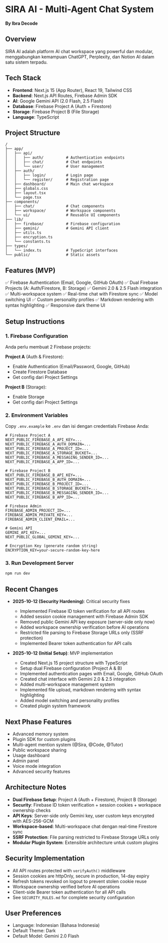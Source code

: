 # SIRA AI - Multi-Agent Chat System

**By Ibra Decode**

## Overview
SIRA AI adalah platform AI chat workspace yang powerful dan modular, menggabungkan kemampuan ChatGPT, Perplexity, dan Notion AI dalam satu sistem terpadu.

## Tech Stack
- **Frontend**: Next.js 15 (App Router), React 19, Tailwind CSS
- **Backend**: Next.js API Routes, Firebase Admin SDK
- **AI**: Google Gemini API (2.0 Flash, 2.5 Flash)
- **Database**: Firebase Project A (Auth + Firestore)
- **Storage**: Firebase Project B (File Storage)
- **Language**: TypeScript

## Project Structure
```
/
├── app/
│   ├── api/
│   │   ├── auth/          # Authentication endpoints
│   │   ├── chat/          # Chat endpoints
│   │   └── user/          # User management
│   ├── auth/
│   │   ├── login/         # Login page
│   │   └── register/      # Registration page
│   ├── dashboard/         # Main chat workspace
│   ├── globals.css
│   ├── layout.tsx
│   └── page.tsx
├── components/
│   ├── chat/              # Chat components
│   ├── workspace/         # Workspace components
│   └── ui/                # Reusable UI components
├── lib/
│   ├── firebase/          # Firebase configuration
│   ├── gemini/            # Gemini API client
│   ├── utils.ts
│   ├── encryption.ts
│   └── constants.ts
├── types/
│   └── index.ts           # TypeScript interfaces
└── public/                # Static assets
```

## Features (MVP)
✅ Firebase Authentication (Email, Google, GitHub OAuth)
✅ Dual Firebase Projects (A: Auth/Firestore, B: Storage)
✅ Gemini 2.0 & 2.5 Flash integration
✅ Multi-workspace system
✅ Real-time chat with Firestore sync
✅ Model switching UI
✅ Custom personality profiles
✅ Markdown rendering with syntax highlighting
✅ Responsive dark theme UI

## Setup Instructions

### 1. Firebase Configuration
Anda perlu membuat 2 Firebase projects:

**Project A** (Auth & Firestore):
- Enable Authentication (Email/Password, Google, GitHub)
- Create Firestore Database
- Get config dari Project Settings

**Project B** (Storage):
- Enable Storage
- Get config dari Project Settings

### 2. Environment Variables
Copy `.env.example` ke `.env` dan isi dengan credentials Firebase Anda:

```env
# Firebase Project A
NEXT_PUBLIC_FIREBASE_A_API_KEY=...
NEXT_PUBLIC_FIREBASE_A_AUTH_DOMAIN=...
NEXT_PUBLIC_FIREBASE_A_PROJECT_ID=...
NEXT_PUBLIC_FIREBASE_A_STORAGE_BUCKET=...
NEXT_PUBLIC_FIREBASE_A_MESSAGING_SENDER_ID=...
NEXT_PUBLIC_FIREBASE_A_APP_ID=...

# Firebase Project B
NEXT_PUBLIC_FIREBASE_B_API_KEY=...
NEXT_PUBLIC_FIREBASE_B_AUTH_DOMAIN=...
NEXT_PUBLIC_FIREBASE_B_PROJECT_ID=...
NEXT_PUBLIC_FIREBASE_B_STORAGE_BUCKET=...
NEXT_PUBLIC_FIREBASE_B_MESSAGING_SENDER_ID=...
NEXT_PUBLIC_FIREBASE_B_APP_ID=...

# Firebase Admin
FIREBASE_ADMIN_PROJECT_ID=...
FIREBASE_ADMIN_PRIVATE_KEY=...
FIREBASE_ADMIN_CLIENT_EMAIL=...

# Gemini API
GEMINI_API_KEY=...
NEXT_PUBLIC_GLOBAL_GEMINI_KEY=...

# Encryption Key (generate random string)
ENCRYPTION_KEY=your-secure-random-key-here
```

### 3. Run Development Server
```bash
npm run dev
```

## Recent Changes
- **2025-10-12 (Security Hardening)**: Critical security fixes
  - Implemented Firebase ID token verification for all API routes
  - Added session cookie management with Firebase Admin SDK
  - Removed public Gemini API key exposure (server-side only now)
  - Added workspace ownership verification before AI operations
  - Restricted file parsing to Firebase Storage URLs only (SSRF protection)
  - Implemented Bearer token authentication for API calls
  
- **2025-10-12 (Initial Setup)**: MVP implementation
  - Created Next.js 15 project structure with TypeScript
  - Setup dual Firebase configuration (Project A & B)
  - Implemented authentication pages with Email, Google, GitHub OAuth
  - Created chat interface with Gemini 2.0 & 2.5 integration
  - Added multi-workspace management system
  - Implemented file upload, markdown rendering with syntax highlighting
  - Added model switching and personality profiles
  - Created plugin system framework

## Next Phase Features
- Advanced memory system
- Plugin SDK for custom plugins
- Multi-agent mention system (@Sira, @Code, @Tutor)
- Public workspace sharing
- Usage dashboard
- Admin panel
- Voice mode integration
- Advanced security features

## Architecture Notes
- **Dual Firebase Setup**: Project A (Auth + Firestore), Project B (Storage)
- **Security**: Firebase ID token verification + session cookies + workspace ownership checks
- **API Keys**: Server-side only Gemini key, user custom keys encrypted with AES-256-GCM
- **Workspace-based**: Multi-workspace chat dengan real-time Firestore sync
- **SSRF Protection**: File parsing restricted to Firebase Storage URLs only
- **Modular Plugin System**: Extensible architecture untuk custom plugins

## Security Implementation
- All API routes protected with `verifyAuth()` middleware
- Session cookies are httpOnly, secure in production, 14-day expiry
- Refresh tokens revoked on logout to prevent stolen cookie reuse
- Workspace ownership verified before AI operations
- Client-side Bearer token authentication for all API calls
- See `SECURITY_RULES.md` for complete security configuration

## User Preferences
- Language: Indonesian (Bahasa Indonesia)
- Default Theme: Dark
- Default Model: Gemini 2.0 Flash
